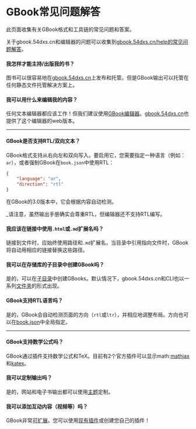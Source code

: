 # GBook常见问题解答

此页面收集有关GBook格式和工具链的常见问题和答案。

关于gbook.54dxs.cn和编辑器的问题可以收集到[gbook.54dxs.cn/help的常见问题解答](https://gbook.54dxs.cn/help/faq.html)。

#### 我怎样才能主持/出版我的书？

图书可以很容易地在[gbook.54dxs.cn](https://gbook.54dxs.cn)上发布和托管。但是GBook输出可以托管在任何静态文件托管解决方案上。

#### 我可以用什么来编辑我的内容？

任何文本编辑器都应该工作！但我们建议使用[GBook编辑器](https://gbook.54dxs.cn/editor)。[gbook.54dxs.cn](https://gbook.54dxs.cn)也提供了这个编辑器的web版本。

---

#### GBook是否支持RTL/双向文本？

GBook格式支持从右向左和双向写入。要启用它，您需要指定一种语言（例如：`ar`），或者强制GBook在`book.json`中使用RTL：

``` json
{
    "language": "ar",
    "direction": "rtl"
}
```

在GBook的3.0版本中，它会根据内容自动检测。

_请注意，虽然输出手册确实会尊重RTL，但编辑器还不支持RTL编写。

#### 我应该在链接中使用`.html`或`.md`扩展名吗？

链接到文件时，应始终使用路径和`.md`扩展名，当目录中引用指向文件时，GBook将自动用相应的链接替换这些路径。

#### 我可以在存储库的子目录中创建GBook吗？

是的，可以在[子目录](structure.md#subdirectory)中创建GBooks。默认情况下，gbook.54dxs.cn和CLI也以一系列[文件夹](structure.md)的形式出现。

#### GBook支持RTL语言吗？

是的，GBook会自动检测页面的方向（`rtl`或`ltr`），并相应地调整布局。方向也可以在[book.json](config.md)中全局指定。

---

#### GBook支持数学公式吗？

GBook通过插件支持数学公式和TeX。目前有2个官方插件可以显示math:[mathjax](https://gbook.54dxs.cn/plugin/mathjax)和[katex](https://gbook.54dxs.cn/plugin/katex)。

#### 我可以定制输出吗？

是的，网站和电子书输出都可以使用[主题](themes/README.md)定制。

#### 我可以添加互动内容（视频等）吗？

GBook非常[可扩展](plugins/README.md)。您可以使用[现有插件](https://gbook.54dxs.cn/plugin)或创建您自己的插件！
